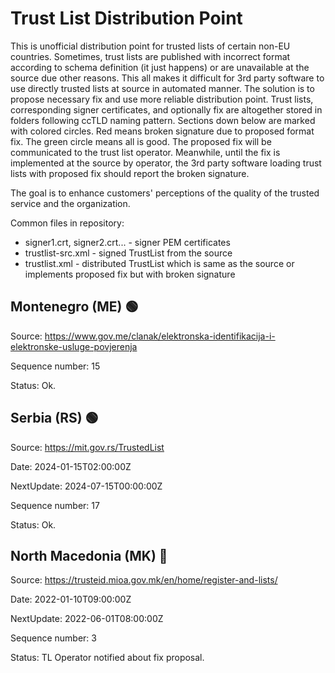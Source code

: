 # Trust List Distribution Point

This is unofficial distribution point for trusted lists of certain non-EU countries. Sometimes, trust lists are published with incorrect format according to schema definition (it just happens) or are unavailable at the source due other reasons. This all makes it difficult for 3rd party software to use directly trusted lists at source in automated manner. The solution is to propose necessary fix and use more reliable distribution point. Trust lists, corresponding signer certificates, and optionally fix are altogether stored in folders following ccTLD naming pattern. Sections down below are marked with colored circles. Red means broken signature due to proposed format fix. The green circle means all is good. The proposed fix will be communicated to the trust list operator. Meanwhile, until the fix is implemented at the source by operator, the 3rd party software loading trust lists with proposed fix should report the broken signature. 

The goal is to enhance customers' perceptions of the quality of the trusted service and the organization.

 
Common files in repository:

- signer1.crt, signer2.crt... - signer PEM certificates
- trustlist-src.xml - signed TrustList from the source
- trustlist.xml - distributed TrustList which is same as the source or implements proposed fix but with broken signature


## Montenegro (ME) &#x1F7E2;

Source: https://www.gov.me/clanak/elektronska-identifikacija-i-elektronske-usluge-povjerenja

Sequence number: 15

Status: Ok.



## Serbia (RS) &#x1F7E2;

Source: https://mit.gov.rs/TrustedList 

Date: 2024-01-15T02:00:00Z

NextUpdate: 2024-07-15T00:00:00Z

Sequence number: 17

Status: Ok.



## North Macedonia (MK) &#x1F534;

Source: https://trusteid.mioa.gov.mk/en/home/register-and-lists/

Date: 2022-01-10T09:00:00Z

NextUpdate: 2022-06-01T08:00:00Z

Sequence number: 3

Status: TL Operator notified about fix proposal.

